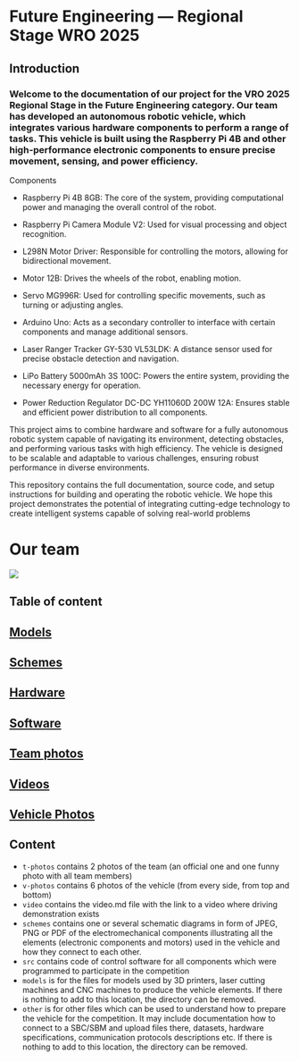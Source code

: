 # Future Engineering — Regional Stage WRO 2025
## Introduction
### Welcome to the documentation of our project for the VRO 2025 Regional Stage in the Future Engineering category. Our team has developed an autonomous robotic vehicle, which integrates various hardware components to perform a range of tasks. This vehicle is built using the Raspberry Pi 4B and other high-performance electronic components to ensure precise movement, sensing, and power efficiency.

Components
- Raspberry Pi 4B 8GB: The core of the system, providing computational power and managing the overall control of the robot.

- Raspberry Pi Camera Module V2: Used for visual processing and object recognition.

- L298N Motor Driver: Responsible for controlling the motors, allowing for bidirectional movement.

- Motor 12B: Drives the wheels of the robot, enabling motion.

- Servo MG996R: Used for controlling specific movements, such as turning or adjusting angles.

- Arduino Uno: Acts as a secondary controller to interface with certain components and manage additional sensors.

- Laser Ranger Tracker GY-530 VL53LDK: A distance sensor used for precise obstacle detection and navigation.

- LiPo Battery 5000mAh 3S 100C: Powers the entire system, providing the necessary energy for operation.

- Power Reduction Regulator DC-DC YH11060D 200W 12A: Ensures stable and efficient power distribution to all components.

This project aims to combine hardware and software for a fully autonomous robotic system capable of navigating its environment, detecting obstacles, and performing various tasks with high efficiency. The vehicle is designed to be scalable and adaptable to various challenges, ensuring robust performance in diverse environments.

This repository contains the full documentation, source code, and setup instructions for building and operating the robotic vehicle. We hope this project demonstrates the potential of integrating cutting-edge technology to create intelligent systems capable of solving real-world problems


<h1> Our team </h1>
<img src="https://github.com/temiik/2025ChangeMakers/blob/main/t-photos/funny.jpeg?raw=true">

## Table of content
## [Models](https://github.com/temiik/2025ChangeMakers/tree/main/models)
## [Schemes](https://github.com/temiik/2025ChangeMakers/tree/main/schemes)
## [Hardware](https://github.com/temiik/2025ChangeMakers/tree/main/other/All%20components)
## [Software](https://github.com/temiik/2025ChangeMakers/tree/main/src)
## [Team photos](https://github.com/temiik/2025ChangeMakers/tree/main/t-photos)
## [Videos](https://github.com/temiik/2025ChangeMakers/tree/main/video)
## [Vehicle Photos](https://github.com/temiik/2025ChangeMakers/tree/main/v-photos)









## Content

* `t-photos` contains 2 photos of the team (an official one and one funny photo with all team members)
* `v-photos` contains 6 photos of the vehicle (from every side, from top and bottom)
* `video` contains the video.md file with the link to a video where driving demonstration exists
* `schemes` contains one or several schematic diagrams in form of JPEG, PNG or PDF of the electromechanical components illustrating all the elements (electronic components and motors) used in the vehicle and how they connect to each other.
* `src` contains code of control software for all components which were programmed to participate in the competition
* `models` is for the files for models used by 3D printers, laser cutting machines and CNC machines to produce the vehicle elements. If there is nothing to add to this location, the directory can be removed.
* `other` is for other files which can be used to understand how to prepare the vehicle for the competition. It may include documentation how to connect to a SBC/SBM and upload files there, datasets, hardware specifications, communication protocols descriptions etc. If there is nothing to add to this location, the directory can be removed.
